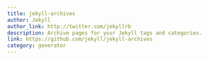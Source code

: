 ```yaml
---
title: jekyll-archives
author: Jekyll
author_link: http://twitter.com/jekyllrb
description: Archive pages for your Jekyll tags and categories.
link: https://github.com/jekyll/jekyll-archives
category: generator
---
```

